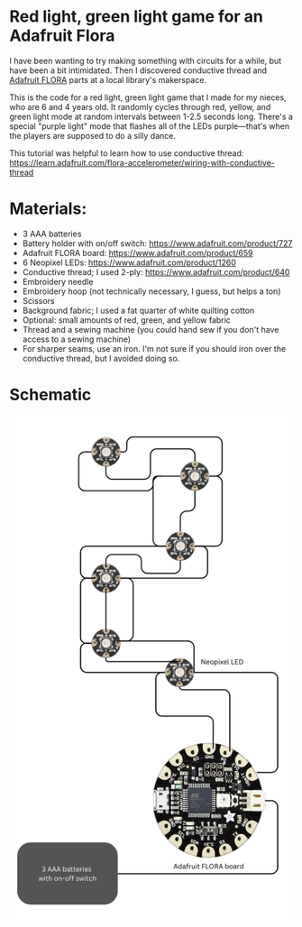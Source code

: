 # Red light, green light game for an Adafruit Flora

I have been wanting to try making something with circuits for a while, but have been a bit intimidated. Then I discovered conductive thread and [Adafruit FLORA](https://www.adafruit.com/product/659) parts at a local library's makerspace.

This is the code for a red light, green light game that I made for my nieces, who are 6 and 4 years old. It randomly cycles through red, yellow, and green light mode at random intervals between 1-2.5 seconds long. There's a special "purple light" mode that flashes all of the LEDs purple—that's when the players are supposed to do a silly dance.

This tutorial was helpful to learn how to use conductive thread: https://learn.adafruit.com/flora-accelerometer/wiring-with-conductive-thread

# Materials:

* 3 AAA batteries
* Battery holder with on/off switch: https://www.adafruit.com/product/727
* Adafruit FLORA board: https://www.adafruit.com/product/659
* 6 Neopixel LEDs: https://www.adafruit.com/product/1260
* Conductive thread; I used 2-ply: https://www.adafruit.com/product/640
* Embroidery needle
* Embroidery hoop (not technically necessary, I guess, but helps a ton)
* Scissors
* Background fabric; I used a fat quarter of white quilting cotton
* Optional: small amounts of red, green, and yellow fabric
* Thread and a sewing machine (you could hand sew if you don't have access to a sewing machine)
* For sharper seams, use an iron. I'm not sure if you should iron over the conductive thread, but I avoided doing so.

# Schematic

![A schematic for the circuit. Connect a battery pack containing 3 AAA batteries to an Adafruit FLORA board using the associated plug. Then connect VBATT to the first NeoPixel LED's +, GND to the first NeoPixel's -, and D6 to the in arrow. Then chain each additional NeoPixel by connecting the plus to the next NeoPixel's plus, the out to the next NeoPixel's in, and the minus to the next NeoPixel's minus. Chain 6 NeoPixels together this way.](schematic.png "Schematic")
